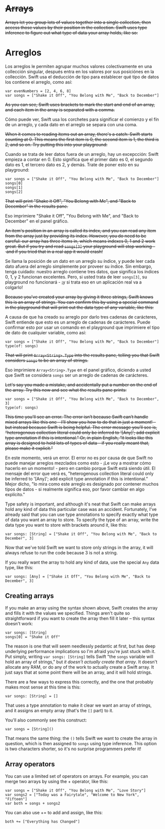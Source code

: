 # ~~Arrays~~

~~Arrays let you group lots of values together into a single collection, then access those values by their position in the collection. Swift uses type inference to figure out what type of data your array holds, like so:~~

# Arreglos

Los arreglos le permiten agrupar muchos valores colectivamente en una collección singular, después entra en los valores por sus posiciónes en la collección. Swift usa el deducción de tipo para establecer qué tipo de datos los contiene el arreglo, como así:

    var evenNumbers = [2, 4, 6, 8]
    var songs = ["Shake it Off", "You Belong with Me", "Back to December"]

~~As you can see, Swift uses brackets to mark the start and end of an array, and each item in the array is separated with a comma.~~

Cómo puede ver, Swift usa los corchetes para significar el comienzo y el fín de un arreglo, y cada dato en el arreglo se separa con una coma.

~~When it comes to reading items out an array, there's a catch: Swift starts counting at 0. This means the first item is 0, the second item is 1, the third is 2, and so on. Try putting this into your playground:~~

Cuando se trata de leer datos fuera de un arreglo, hay un excepcción: Swift empieza a contar en 0. Esto significa que el primer dato es 0, el segundo dato es 1, el tercero dato es 2, y demás. Trate de poner esto en su playground:

    var songs = ["Shake it Off", "You Belong with Me", "Back to December"]
    songs[0]
    songs[1]
    songs[2]

~~That will print "Shake it Off", "You Belong with Me", and "Back to December" in the results pane.~~

Eso imprimiere "Shake it Off", "You Belong with Me", and "Back to December" en el panel gráfico.

~~An item's position in an array is called its index, and you can read any item from the array just by providing its index. However, you do need to be careful: our array has three items in, which means indexes 0, 1 and 2 work great. But if you try and read `songs[3]` your playground will stop working – and if you tried that in a real app it would crash!~~

Se llama la posición de un dato en un arreglo su índice, y puede leer cada dato afuera del arreglo simplemente por proveer su índice. Sin embargo, tenga cuidado: nuestro arreglo contiene tres datos, que significa los índices 0, 1, y 2 funcionan excelentes. Pero, si usted trata de leer `songs[3]`, su playground no funcionará - ¡y si trata eso en un aplicación real va a colgarlo!

~~Because you've created your array by giving it three strings, Swift knows this is an array of strings. You can confirm this by using a special command in the playground that will print out the data type of any variable, like this:~~

A causa de que ha creado su arreglo por darlo tres cadenas de carácteres, Swift entiende que esto es un arreglo de cadenas de carácteres. Puede confirmar esto por usar un comando en el playground que imprimiere el tipo de dato de cualquier variable, como así:

    var songs = ["Shake it Off", "You Belong with Me", "Back to December"]
    type(of: songs)

~~That will print `Array<String>.Type` into the results pane, telling you that Swift considers `songs` to be an array of strings.~~

Eso imprimiere `Array<String>.Type` en el panel gráfico, diciendo a usted que Swift se considera `songs` ser un arreglo de cadenas de carácteres.

~~Let's say you made a mistake, and accidentally put a number on the end of the array. Try this now and see what the results pane prints:~~

    var songs = ["Shake it Off", "You Belong with Me", "Back to December", 3]
    type(of: songs)

~~This time you'll see an error. The error isn’t because Swift can’t handle mixed arrays like this one – I’ll show you how to do that in just a moment! – but instead because Swift is being helpful. The error message you’ll see is, “heterogenous collection literal could only be inferred to '[Any]'; add explicit type annotation if this is intentional.” Or, in plain English, “it looks like this array is designed to hold lots of types of data – if you really meant that, please make it explicit.”~~

En este momento, verá un error. El error no es por causa de que Swift no puede manejar arreglos mezclados como esto - ¡Le voy a mostrar cómo hacerlo en un momento! - pero en cambio porque Swift está siendo útil. El mensaje del error que verá es, "heterogenous collection literal could only be inferred to '[Any]'; add explicit type annotation if this is intentional." Mejor dicho, "lo mira como este arreglo es designado por contener muchos tipos de datos - si realmente significa eso, por favor cambiar en algo explícito."

Type safety is important, and although it's neat that Swift can make arrays hold any kind of data this particular case was an accident. Fortunately, I've already said that you can use type annotations to specify exactly what type of data you want an array to store. To specify the type of an array, write the data type you want to store with brackets around it, like this:

    var songs: [String] = ["Shake it Off", "You Belong with Me", "Back to December", 3]

Now that we've told Swift we want to store only strings in the array, it will always refuse to run the code because 3 is not a string.

If you really want the array to hold any kind of data, use the special `Any` data type, like this:

    var songs: [Any] = ["Shake it Off", "You Belong with Me", "Back to December", 3]


## Creating arrays

If you make an array using the syntax shown above, Swift creates the array and fills it with the values we specified. Things aren't quite so straightforward if you want to create the array then fill it later – this syntax doesn't work:

    var songs: [String]
    songs[0] = "Shake it Off"

The reason is one that will seem needlessly pedantic at first, but has deep underlying performance implications so I'm afraid you're just stuck with it. Put simply, writing `var songs: [String]` tells Swift "the `songs` variable will hold an array of strings," but *it doesn't actually create that array*. It doesn't allocate any RAM, or do any of the work to actually create a Swift array. It just says that at some point there will be an array, and it will hold strings.

There are a few ways to express this correctly, and the one that probably makes most sense at this time is this:

    var songs: [String] = []

That uses a type annotation to make it clear we want an array of strings, and it assigns an empty array (that's the `[]` part) to it.

You'll also commonly see this construct:

    var songs = [String]()

That means the same thing: the `()` tells Swift we want to create the array in question, which is then assigned to `songs` using type inference. This option is two characters shorter, so it's no surprise programmers prefer it!


## Array operators

You can use a limited set of operators on arrays. For example, you can merge two arrays by using the + operator, like this:

    var songs = ["Shake it Off", "You Belong with Me", "Love Story"]
    var songs2 = ["Today was a Fairytale", "Welcome to New York", "Fifteen"]
    var both = songs + songs2

You can also use += to add and assign, like this:

    both += ["Everything has Changed"]
